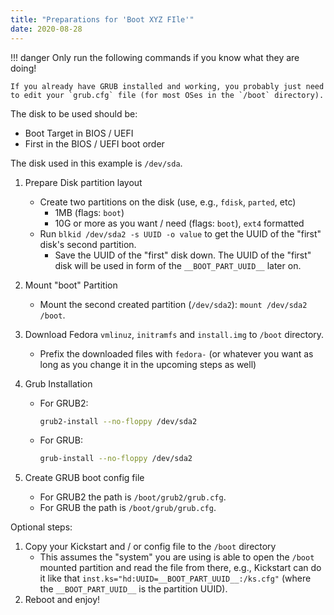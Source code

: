 ```yaml
---
title: "Preparations for 'Boot XYZ FIle'"
date: 2020-08-28
---
```


!!! danger
    Only run the following commands if you know what they are doing!

    If you already have GRUB installed and working, you probably just need to edit your `grub.cfg` file (for most OSes in the `/boot` directory).

The disk to be used should be:

* Boot Target in BIOS / UEFI
* First in the BIOS / UEFI boot order

The disk used in this example is `/dev/sda`.

1. Prepare Disk partition layout
    * Create two partitions on the disk (use, e.g., `fdisk`, `parted`, etc)
        * 1MB  (flags: `boot`)
        * 10G or more as you want / need (flags: `boot`), `ext4` formatted
    * Run `blkid /dev/sda2 -s UUID -o value` to get the UUID of the "first" disk's second partition.
        * Save the UUID of the "first" disk down. The UUID of the "first" disk will be used in form of the `__BOOT_PART_UUID__` later on.
2. Mount "boot" Partition
    * Mount the second created partition (`/dev/sda2`): `mount /dev/sda2 /boot`.
3. Download Fedora `vmlinuz`, `initramfs` and `install.img` to `/boot` directory.
    * Prefix the downloaded files with `fedora-` (or whatever you want as long as you change it in the upcoming steps as well)
4. Grub Installation
    * For GRUB2:

        ```bash
        grub2-install --no-floppy /dev/sda2
        ```

    * For GRUB:

      ```bash
      grub-install --no-floppy /dev/sda2
      ```

5. Create GRUB boot config file
    * For GRUB2 the path is `/boot/grub2/grub.cfg`.
    * For GRUB the path is `/boot/grub/grub.cfg`.

Optional steps:

1. Copy your Kickstart and / or config file to the `/boot` directory
    * This assumes the "system" you are using is able to open the `/boot` mounted partition and read the file from there, e.g., Kickstart can do it like that `inst.ks="hd:UUID=__BOOT_PART_UUID__:/ks.cfg"` (where the `__BOOT_PART_UUID__` is the partition UUID).
2. Reboot and enjoy!
